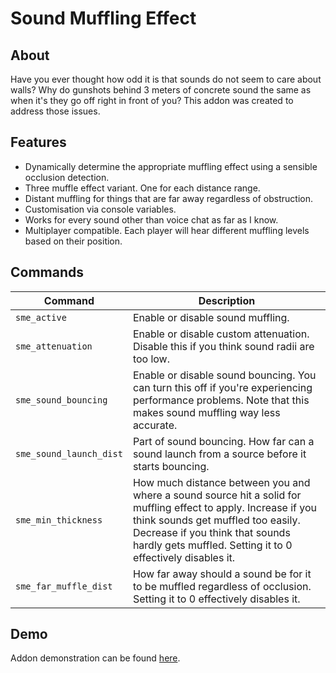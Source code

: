 # Sound Muffling Effect

## About
Have you ever thought how odd it is that sounds do not seem to care about walls? Why do gunshots behind 3 meters of concrete sound the same as when it's they go off right in front of you? This addon was created to address those issues.

## Features
- Dynamically determine the appropriate muffling effect using a sensible occlusion detection.
- Three muffle effect variant. One for each distance range.
- Distant muffling for things that are far away regardless of obstruction.
- Customisation via console variables.
- Works for every sound other than voice chat as far as I know.
- Multiplayer compatible. Each player will hear different muffling levels based on their position.

## Commands
| Command | Description |
|---|---|
| `sme_active` | Enable or disable sound muffling. |
| `sme_attenuation` | Enable or disable custom attenuation. Disable this if you think sound radii are too low. |
| `sme_sound_bouncing` | Enable or disable sound bouncing. You can turn this off if you're experiencing performance problems. Note that this makes sound muffling way less accurate. |
| `sme_sound_launch_dist` | Part of sound bouncing. How far can a sound launch from a source before it starts bouncing. |
| `sme_min_thickness` | How much distance between you and where a sound source hit a solid for muffling effect to apply. Increase if you think sounds get muffled too easily. Decrease if you think that sounds hardly gets muffled. Setting it to 0 effectively disables it. |
| `sme_far_muffle_dist` | How far away should a sound be for it to be muffled regardless of occlusion. Setting it to 0 effectively disables it. |

## Demo
Addon demonstration can be found [here](https://steamcommunity.com/sharedfiles/filedetails/?id=3529402381).